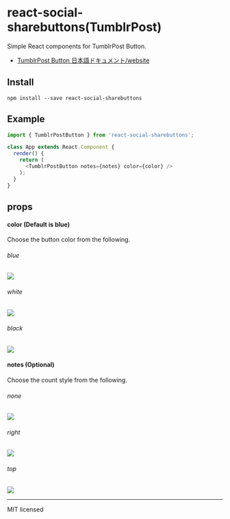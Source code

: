 # react-social-sharebuttons(TumblrPost)
Simple React components for TumblrPost Button.

- [TumblrPost Button 日本語ドキュメント/website]()

## Install
```
npm install --save react-social-sharebuttons
```

## Example
```javascript
import { TumblrPostButton } from 'react-social-sharebuttons';

class App extends React.Component {
  render() {
    return (
      <TumblrPostButton notes={notes} color={color} />
    );
  }
}
```

## props

#### color (Default is blue)
Choose the button color from the following.

###### blue
![](http://i.imgur.com/CITu5pS.png)

###### white
![](http://i.imgur.com/wXN8ouw.png)

###### black
![](http://i.imgur.com/pnG2EAa.png)

#### notes (Optional)
Choose the count style from the following.

###### none
![](http://i.imgur.com/JDYtTvm.png)

###### right
![](http://i.imgur.com/0r03MDH.png)

###### top
![](http://i.imgur.com/wnK6xhR.png)

---
MIT licensed
